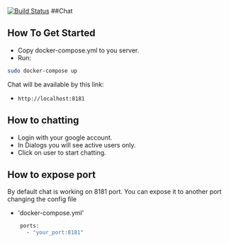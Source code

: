 [![Build Status](https://travis-ci.org/pencale/message-chat.svg?branch=master)](https://travis-ci.org/pencale/message-chat)
##Chat


## How To Get Started

- Copy docker-compose.yml to you server.
- Run:
```bash
sudo docker-compose up
```
Chat will be available by this link:

* `http://localhost:8181`


## How to chatting

- Login with your google account.
- In Dialogs you will see active users only.
- Click on user to start chatting.

## How to expose port
By default chat is working on 8181 port.
You can expose it to another port changing the config file
* 'docker-compose.yml'
```bash
    ports:
      - "your_port:8181"
```
